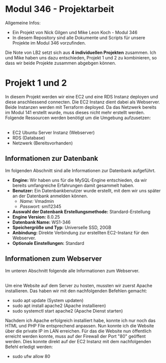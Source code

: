 # Modul 346 - Projektarbeit

Allgemeine Infos: <br>
- Ein Projekt von Nick Gilgen und Mike Leon Koch - Modul 346 <br>
- In diesem Repository sind alle Dokumente und Scripts für unsere Projekte im Modul 346 vorzufinden. <br>

Die Note von LB2 setzt sich aus **4 individuellen Projekten** zusammen. Ich und Mike haben uns dazu entschieden, Projekt 1 und 2 zu kombinieren, so dass wir beide Projekte zusammen abgebgen können.


<h1>Projekt 1 und 2</h1>
In diesem Projekt werden wir eine EC2 und eine RDS Instanz deployen und diese anschliessend connecten. Die EC2 Instanz dient dabei als Webserver. Beide Instanzen werden mit Terraform deployed. Da das Netzwerk bereits im
Modul 141 erstellt wurde, muss dieses nicht mehr erstellt werden. Folgende Ressourcen werden benötigt um die Umgebung aufzusetzen: <br> <br>

<!-- Folgende Instanzen werden benötigt -->
- EC2 Ubuntu Server Instanz (Webserver) <br>
- RDS (Database) <br>
- Netzwerk (Bereitsvorhanden) <br>

## Informationen zur Datenbank

Im folgenden Abschnitt sind alle Informationen zur Datenbank aufgeführt.

- **Engine:** Wir haben uns für die MySQL-Engine entschieden, da wir bereits umfangreiche Erfahrungen damit gesammelt haben.
- **Benutzer:** Ein Datenbankbenutzer wurde erstellt, mit dem wir uns später an der Datenbank anmelden können.
  - *Name:* Vmadmin
  - *Passwort:* sml12345
- **Auswahl der Datenbank Erstellungsmethode:** Standard-Erstellung
- **Engine Version:** 8.0.25
- **Datenbank Name:** WS1-346
- **Speichergröße und Typ:** Universelle SSD, 20GB
- **Anbindung:** Direkte Verbindung zur erstellten EC2-Instanz für den Webserver.
- **Optionale Einstellungen:** Standard

  
<!-- Infortmationen und Beschreibung zum Webserver -->
<h2>Informationen zum Webserver</h2>
Im unteren Abschnitt folgende alle Informationen zum Webserver.<br><br>

Um eine Website auf dem Server zu hosten, mussten wir zuerst Apache installieren. Das haben wir mit den nachfolgenden Befehlen gemacht: <br>
- sudo apt update (System updaten)
- sudo apt install apache2 (Apache installieren)
- sudo systemctl start apache2 (Apache Dienst starten)

Nachdem ich Apache erfolgreich installiert habe, konnte ich nur noch das HTML und PHP File entsprechend anpassen. Nun konnte ich die Website über die private IP im LAN erreichen. Für das die Website nun öffentlich erreicht werden konnte, muss auf der Firewall der Port "80" geöffent werden. Dies konnte direkt auf der EC2 Instanz mit dem nachfolgenden Befehl erledigt werden: <br>
- sudo ufw allow 80




